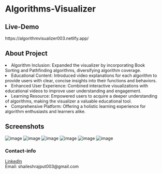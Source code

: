 # Algorithms-Visualizer

## Live-Demo
<p> https://algorithmvisualizer003.netlify.app/</p>

## About Project
<li>
   Algorithm Inclusion: Expanded the visualizer by incorporating Book Sorting and Pathfinding algorithms, diversifying algorithm coverage.
</li>
<li>
   Educational Content: Introduced video explanations for each algorithm to provide users with clear, concise insights into their functions and behaviors.
</li>
<li>
   Enhanced User Experience: Combined interactive visualizations with educational videos to improve user understanding and engagement.
  </li>
  <li>
   Learning Resource: Empowered users to acquire a deeper understanding of algorithms, making the visualizer a valuable educational tool.
  </li>
  <li>
   Comprehensive Platform: Offering a holistic learning experience for algorithm enthusiasts and learners alike.
   </li>
    


## Screenshots
![image](https://github.com/Shailesh003/Algorithms-Visualizer/assets/85133291/4f8ff24f-1685-4cb4-84fe-d113b692d776)
![image](https://github.com/Shailesh003/Algorithms-Visualizer/assets/85133291/92228e22-56f2-4062-bec3-c6ca0acf2622)
![image](https://github.com/Shailesh003/Algorithms-Visualizer/assets/85133291/cea03867-ba44-41ca-b00e-0cb68bbc69ef)
![image](https://github.com/Shailesh003/Algorithms-Visualizer/assets/85133291/0c61f851-5d96-45c8-86b8-e4db2697ad78)
![image](https://github.com/Shailesh003/Algorithms-Visualizer/assets/85133291/65e84d97-4179-42c5-8b20-b519c7a210d5)
![image](https://github.com/Shailesh003/Algorithms-Visualizer/assets/85133291/4580154e-df2a-40d6-9867-f9748b7ff16d)

### Contact-info
<p>
  <a href="https://www.linkedin.com/in/shailesh-kumar-24a222207/"> LinkedIn</a><br>
  Email: shaileshrajput003@gmail.com
</p>



